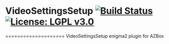 # VideoSettingsSetup [![Build Status](https://travis-ci.org/OpenVisionE2/VideoSettingsSetup.svg?branch=master)](https://travis-ci.org/OpenVisionE2/VideoSettingsSetup) [![License: LGPL v3.0](https://img.shields.io/badge/License-LGPL%20v3.0-blue.svg)](https://www.gnu.org/licenses/lgpl-3.0)
====================
VideoSettingsSetup enigma2 plugin for AZBox

